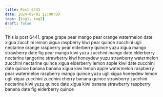 ```yaml
---
title: Post 6441
date: 2024-09-01 12:00:00
tags: [tag1, tag2]
draft: false
---
```

This is post 6441.
grape
grape
pear
mango
pear
orange
watermelon
date
xigua
zucchini
lemon
xigua
raspberry
kiwi
pear
quince
zucchini
ugli
nectarine
orange
raspberry
pear
elderberry
quince
yuzu
xigua
mango
strawberry
date
fig
pear
mango
kiwi
yuzu
zucchini
mango
date
elderberry
nectarine
tangerine
strawberry
kiwi
honeydew
yuzu
strawberry
watermelon
zucchini
nectarine
quince
xigua
elderberry
lemon
apple
kiwi
date
zucchini
date
quince
banana
banana
xigua
kiwi
lemon
apple
watermelon
raspberry
pear
watermelon
raspberry
mango
quince
yuzu
ugli
xigua
honeydew
lemon
ugli
xigua
zucchini
zucchini
cherry
banana
quince
strawberry
zucchini
nectarine
kiwi
yuzu
quince
date
xigua
kiwi
banana
strawberry
raspberry
banana
date
fig
elderberry
quince
